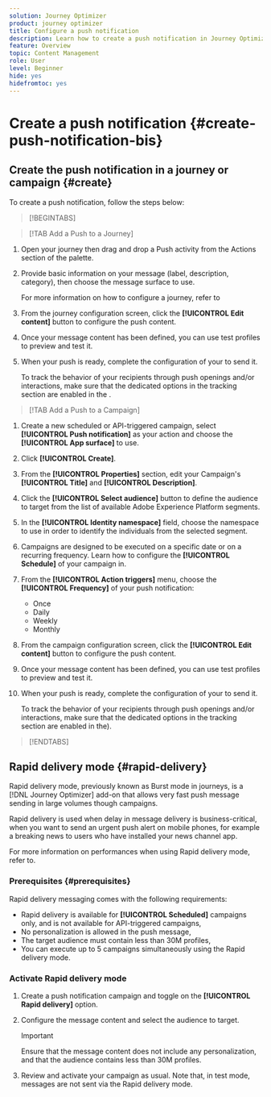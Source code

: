 ```yaml
---
solution: Journey Optimizer
product: journey optimizer
title: Configure a push notification
description: Learn how to create a push notification in Journey Optimizer
feature: Overview
topic: Content Management
role: User
level: Beginner
hide: yes
hidefromtoc: yes
---
```

# Create a push notification {#create-push-notification-bis}

## Create the push notification in a journey or campaign {#create}

To create a push notification, follow the steps below:

>[!BEGINTABS]

>[!TAB Add a Push to a Journey]

1. Open your journey then drag and drop a Push activity from the Actions section of the palette.

1. Provide basic information on your message (label, description, category), then choose the message surface to use.

    For more information on how to configure a journey, refer to 

1. From the journey configuration screen, click the **[!UICONTROL Edit content]** button to configure the push content.

1. Once your message content has been defined, you can use test profiles to preview and test it. 

1. When your push is ready, complete the configuration of your to send it.

    To track the behavior of your recipients through push openings and/or interactions, make sure that the dedicated options in the tracking section are enabled in the .

>[!TAB Add a Push to a Campaign]

1. Create a new scheduled or API-triggered campaign, select **[!UICONTROL Push notification]** as your action and choose the **[!UICONTROL App surface]** to use.

1. Click **[!UICONTROL Create]**.

1. From the **[!UICONTROL Properties]** section, edit your Campaign's **[!UICONTROL Title]** and **[!UICONTROL Description]**.

1. Click the **[!UICONTROL Select audience]** button to define the audience to target from the list of available Adobe Experience Platform segments.

1. In the **[!UICONTROL Identity namespace]** field, choose the namespace to use in order to identify the individuals from the selected segment.

1. Campaigns are designed to be executed on a specific date or on a recurring frequency. Learn how to configure the **[!UICONTROL Schedule]** of your campaign in. 

1. From the **[!UICONTROL Action triggers]** menu, choose the **[!UICONTROL Frequency]** of your push notification:

    * Once
    * Daily
    * Weekly
    * Monthly

1. From the campaign configuration screen, click the **[!UICONTROL Edit content]** button to configure the push content.

1. Once your message content has been defined, you can use test profiles to preview and test it. 

1. When your push is ready, complete the configuration of your to send it.

    To track the behavior of your recipients through push openings and/or interactions, make sure that the dedicated options in the tracking section are enabled in the).

>[!ENDTABS]

## Rapid delivery mode {#rapid-delivery}

Rapid delivery mode, previously known as Burst mode in journeys, is a [!DNL Journey Optimizer] add-on that allows very fast push message sending in large volumes though campaigns.

Rapid delivery is used when delay in message delivery is business-critical, when you want to send an urgent push alert on mobile phones, for example a breaking news to users who have installed your news channel app.

For more information on performances when using Rapid delivery mode, refer to.

### Prerequisites {#prerequisites}

Rapid delivery messaging comes with the following requirements:

* Rapid delivery is available for **[!UICONTROL Scheduled]** campaigns only, and is not available for API-triggered campaigns,
* No personalization is allowed in the push message,
* The target audience must contain less than 30M profiles,
* You can execute up to 5 campaigns simultaneously using the Rapid delivery mode.

### Activate Rapid delivery mode

1. Create a push notification campaign and toggle on the **[!UICONTROL Rapid delivery]** option.

1. Configure the message content and select the audience to target.
    
    >[!IMPORTANT]
    >
    >Ensure that the message content does not include any personalization, and that the audience contains less than 30M profiles.

1. Review and activate your campaign as usual. Note that, in test mode, messages are not sent via the Rapid delivery mode.